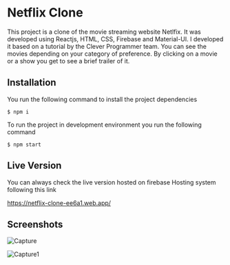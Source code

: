 # Netflix Clone

This project is a clone of the movie streaming website Netlfix. It was developed using Reactjs, HTML, CSS, Firebase and Material-UI. I developed it based on a tutorial by the Clever Programmer team. You can see the movies depending on your category of preference. By clicking on a movie or a show you get to see a brief trailer of it.

## Installation

You run the following command to install the project dependencies

```
$ npm i
```

To run the project in development environment you run the following command

```
$ npm start
```
## Live Version

You can always check the live version hosted on firebase Hosting system following this link

https://netflix-clone-ee6a1.web.app/

## Screenshots
![Capture](https://user-images.githubusercontent.com/43782909/115406513-8d036e00-a1ef-11eb-9655-b3b73e1d4570.PNG)

![Capture1](https://user-images.githubusercontent.com/43782909/115406552-94c31280-a1ef-11eb-907a-6a576a071b37.PNG)
